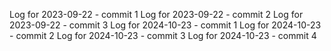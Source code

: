 Log for 2023-09-22 - commit 1
Log for 2023-09-22 - commit 2
Log for 2023-09-22 - commit 3
Log for 2024-10-23 - commit 1
Log for 2024-10-23 - commit 2
Log for 2024-10-23 - commit 3
Log for 2024-10-23 - commit 4
